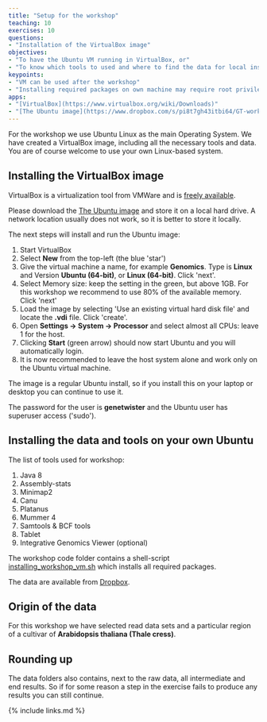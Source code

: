 ```yaml
---
title: "Setup for the workshop"
teaching: 10
exercises: 10
questions: 
- "Installation of the VirtualBox image"
objectives:
- "To have the Ubuntu VM running in VirtualBox, or"
- "To know which tools to used and where to find the data for local installation"
keypoints:
- "VM can be used after the workshop"
- "Installing required packages on own machine may require root privileges."
apps:
- "[VirtualBox](https://www.virtualbox.org/wiki/Downloads)"
- "[The Ubuntu image](https://www.dropbox.com/s/pi8t7gh43itbi64/GT-workshop.vdi?dl=0)"
---
```


For the workshop we use Ubuntu Linux as the main Operating System. We have created a VirtualBox image, including all the necessary tools and data. You are of course welcome to use your own Linux-based system.

## Installing the VirtualBox image

VirtualBox is a virtualization tool from VMWare and is [freely available](https://www.virtualbox.org/wiki/Downloads). 

Please download the [The Ubuntu image](https://www.dropbox.com/s/pi8t7gh43itbi64/GT-workshop.vdi?dl=0) and store it on a local hard drive. A network location usually does not work, so it is better to store it locally.

The next steps will install and run the Ubuntu image:

1. Start VirtualBox
2. Select **New** from the top-left (the blue 'star')
3. Give the virtual machine a name, for example **Genomics**. Type is **Linux** and Version **Ubuntu (64-bit)**, or **Linux (64-bit)**. Click 'next'.
4. Select Memory size: keep the setting in the green, but above 1GB. For this workshop we recommend to use 80% of the available memory. Click 'next'
5. Load the image by selecting 'Use an existing virtual hard disk file' and locate the **.vdi** file. Click 'create'.
6. Open **Settings -> System -> Processor** and select almost all CPUs: leave 1 for the host. 
7. Clicking **Start** (green arrow) should now start Ubuntu and you will automatically login.
8. It is now recommended to leave the host system alone and work only on the Ubuntu virtual machine.

The image is a regular Ubuntu install, so if you install this on your laptop or desktop you can continue to use it.

The password for the user is **genetwister** and the Ubuntu user has superuser access ('sudo').  

## Installing the data and tools on your own Ubuntu

The list of tools used for workshop:

1. Java 8
2. Assembly-stats
3. Minimap2
4. Canu
5. Platanus
6. Mummer 4
7. Samtools & BCF tools
8. Tablet
9. Integrative Genomics Viewer (optional)

The workshop code folder contains a shell-script [installing_workshop_vm.sh]({{site.workshop_site}}code/installing_workshop_vm.sh) which installs all required packages.

The data are available from [Dropbox](https://www.dropbox.com/s/03uj6ppq0tm687v/prepared.tar.gz?dl=0). 

## Origin of the data

For this workshop we have selected read data sets and a particular region of a cultivar of **Arabidopsis thaliana (Thale cress)**. 

## Rounding up

The data folders also contains, next to the raw data, all intermediate and end results. So if for some reason a step in the exercise fails to produce any results you can still continue.

{% include links.md %}
